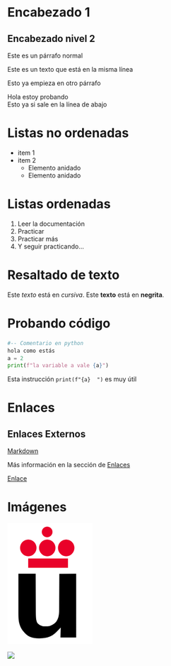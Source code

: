 # Encabezado 1

## Encabezado nivel 2

Este es un párrafo normal

Este es un texto 
que está en 
la misma línea

Esto ya empieza 
en otro párrafo

Hola estoy probando  
Esto ya si sale en la línea de abajo

#   Listas no ordenadas

+ item 1
+ item 2
    + Elemento anidado
    + Elemento anidado

# Listas ordenadas
1. Leer la documentación
2. Practicar
3. Practicar más
4. Y seguir practicando...

# Resaltado de texto

Este *texto* está en *cursiva*. 
Este **texto** está en **negrita**.

# Probando código
```python
#-- Comentario en python
hola como estás
a = 2
print(f"la variable a vale {a}")
```

Esta instrucción `print(f"{a}  ")` 
es muy útil

# Enlaces

## Enlaces Externos

[Markdown](https://es.wikipedia.org/wiki/Markdown)

Más información en la sección de [Enlaces](#Enlaces)

[Enlace](#Resaltado-de-texto)

# Imágenes

![](Logo-urjc.png)

![](https://upload.wikimedia.org/wikipedia/commons/2/2f/CC_BY-SA_3.0.png)


